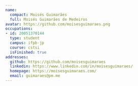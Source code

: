 ```yaml
---
name:
  compact: Moisés Guimarães
  full: Moisés Guimarães de Medeiros
avatar: https://github.com/moisesguimaraes.png
occupations:
- id: 20051370144
  type: student
  campus: ifpb-jp
  course: cstsi
  isFinished: true
addresses:
  github: https://github.com/moisesguimaraes
  linkedin: https://www.linkedin.com/in/moisesguimaraes/
  homepage: https://moisesguimaraes.com/
  email: guimaraes@pm.me
---
```

